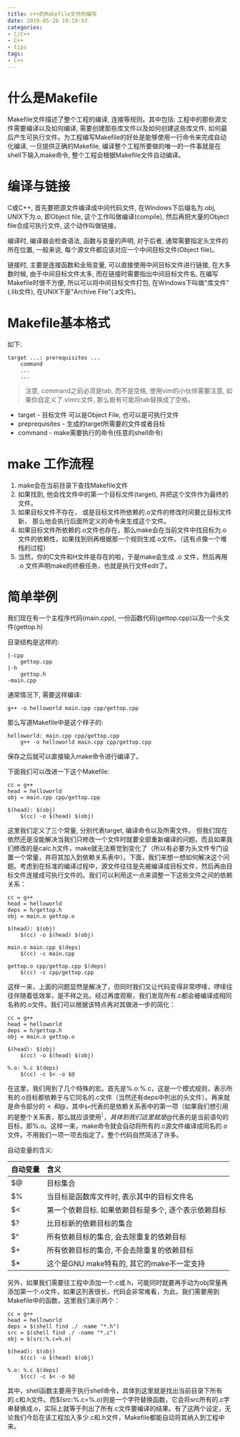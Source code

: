 ```yaml
---
title: c++的Makefile文件的编写
date: 2019-05-26 19:19:53
categories:
- C/C++
- C++
- tips
tags:
- C++
---
```


# 什么是Makefile

Makefile文件描述了整个工程的编译, 连接等规则。其中包括: 工程中的那些源文件需要编译以及如何编译, 需要创建那些库文件以及如何创建这些库文件, 如何最后产生可执行文件。为工程编写Makefile的好处是能够使用一行命令来完成自动化编译, 一旦提供正确的Makefile, 编译整个工程所要做的唯一的一件事就是在shell下输入make命令, 整个工程会根据Makefile文件自动编译。

# 编译与链接

C或C++, 首先要把源文件编译成中间代码文件, 在Windows下后缀名为.obj, UNIX下为.o, 即Object file, 这个工作叫做编译(compile), 然后再把大量的Object file合成可执行文件, 这个动作叫做链接。

编译时, 编译器会检查语法, 函数与变量的声明, 对于后者, 通常需要指定头文件的所在位置, 一般来说, 每个源文件都应该对应一个中间目标文件(Object file)。

链接时, 主要是连接函数和全局变量, 可以直接使用中间目标文件进行链接, 在大多数时候, 由于中间目标文件太多, 而在链接时需要指出中间目标文件名, 在编写Makefile时很不方便, 所以可以将中间目标文件打包, 在Windows下叫做"库文件"(.lib文件), 在UNIX下是"Archive File"(.a文件)。
<!--more-->

# Makefile基本格式

如下:

```
target ...: prerequisites ...
	command
	...
	...
```

> 注意, command之前必须是tab, 而不是空格, 使用vim的小伙伴需要注意, 如果你自定义了.vimrc文件, 那么极有可能将tab替换成了空格。

* target - 目标文件 可以是Object File, 也可以是可执行文件
* preprequisites - 生成的target所需要的文件或者目标
* command - make需要执行的命令(任意的shell命令)

# make 工作流程

1. make会在当前目录下查找Makefile文件
2. 如果找到, 他会找文件中的第一个目标文件(target), 并把这个文件作为最终的文件。
3. 如果目标文件不存在， 或是目标文件所依赖的.o文件的修改时间要比目标文件新， 那么他会执行后面所定义的命令来生成这个文件。
4. 如果目标文件所依赖的.o文件也存在，那么make会在当前文件中找目标为.o文件的依赖性，如果找到则再根据那一个规则生成.o文件。（这有点像一个堆栈的过程）
5. 当然，你的C文件和H文件是存在的啦，于是make会生成 .o 文件，然后再用 .o 文件声明make的终极任务，也就是执行文件edit了。

# 简单举例

我们现在有一个主程序代码(main.cpp), 一份函数代码(gettop.cpp)以及一个头文件(gettop.h)

目录结构是这样的:

```
|-cpp
	gettop.cpp
|-h
	gettop.h
-main.cpp
```

通常情况下, 需要这样编译:

`g++ -o helloworld main.cpp cpp/gettop.cpp`

那么写道Makefile中是这个样子的:

```
helloworld: main.cpp cpp/gettop.cpp
	g++ -o helloworld main.cpp cpp/gettop.cpp
```

保存之后就可以直接输入make命令进行编译了。

下面我们可以改进一下这个Makefile:

```
cc = g++
head = helloworld
obj = main.cpp cpp/gettop.cpp

$(head): $(obj)
	$(cc) -o $(head) $(obj)
```

这里我们定义了三个常量, 分别代表target, 编译命令以及所需文件。
但我们现在依然还是没能解决当我们只修改一个文件时就要全部重新编译的问题。而且如果我们修改的是calc.h文件，make就无法察觉到变化了（所以有必要为头文件专门设置一个常量，并将其加入到依赖关系表中）。下面，我们来想一想如何解决这个问题。考虑到在标准的编译过程中，源文件往往是先被编译成目标文件，然后再由目标文件连接成可执行文件的。我们可以利用这一点来调整一下这些文件之间的依赖关系：

```
cc = g++
head = helloworld
deps = h/gettop.h
obj = main.o gettop.o

$(head): $(obj)
	$(cc) -o $(head) $(obj)

main.o main.cpp $(deps)
	$(cc) -c main.cpp

gettop.o cpp/gettop.cpp $(deps)
	$(cc) -c cpp/gettop.cpp
```

这样一来，上面的问题显然是解决了，但同时我们又让代码变得非常啰嗦，啰嗦往往伴随着低效率，是不祥之兆。经过再度观察，我们发现所有.c都会被编译成相同名称的.o文件。我们可以根据该特点再对其做进一步的简化：

```
cc = g++
head = helloworld
deps = h/gettop.h
obj = main.o gettop.o

$(head): $(obj)
	$(cc) -o $(head) $(obj)

%.o: %.c $(deps)
	$(cc) -c $< -o $@
```

在这里，我们用到了几个特殊的宏。首先是%.o:%.c，这是一个模式规则，表示所有的.o目标都依赖于与它同名的.c文件（当然还有deps中列出的头文件）。再来就是命令部分的$<和$@，其中`$<`代表的是依赖关系表中的第一项（如果我们想引用的是整个关系表，那么就应该使用$^），具体到我们这里就是%.c。而$@代表的是当前语句的目标，即%.o。这样一来，make命令就会自动将所有的.c源文件编译成同名的.o文件。不用我们一项一项去指定了。整个代码自然简洁了许多。

自动变量的含义:

| 自动变量 | 含义 |
| :------- | :--- |
| $@ | 目标集合 |
| $% | 当目标是函数库文件时, 表示其中的目标文件名 |
| $< | 第一个依赖目标. 如果依赖目标是多个, 逐个表示依赖目标 |
| $? | 比目标新的依赖目标的集合 |
| $^ | 所有依赖目标的集合, 会去除重复的依赖目标 |
| $+ | 所有依赖目标的集合, 不会去除重复的依赖目标 |
| $* | 这个是GNU make特有的, 其它的make不一定支持 |

另外，如果我们需要往工程中添加一个.c或.h，可能同时就要再手动为obj常量再添加第一个.o文件，如果这列表很长，代码会非常难看，为此，我们需要用到Makefile中的函数，这里我们演示两个：

```
cc = g++
head = helloworld
deps = $(shell find ./ -name "*.h")
src = $(shell find ./ -name "*.c")
obj = $(src:%.c=%.o)

$(head): $(obj)
	$(cc) -o $(head) $(obj)

%.o: %.c $(deps)
	$(cc) -c $< -o $@

```

其中，shell函数主要用于执行shell命令，具体到这里就是找出当前目录下所有的.c和.h文件。而$(src:%.c=%.o)则是一个字符替换函数，它会将src所有的.c字串替换成.o，实际上就等于列出了所有.c文件要编译的结果。有了这两个设定，无论我们今后在该工程加入多少.c和.h文件，Makefile都能自动将其纳入到工程中来。
